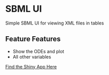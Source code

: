 # SBML UI
Simple SBML UI for viewing XML files in tables 

## Feature Features
* Show the ODEs and plot
* All other variables

[Find the Shiny App Here](https://vahurtad.shinyapps.io/SBML-Shiny/)